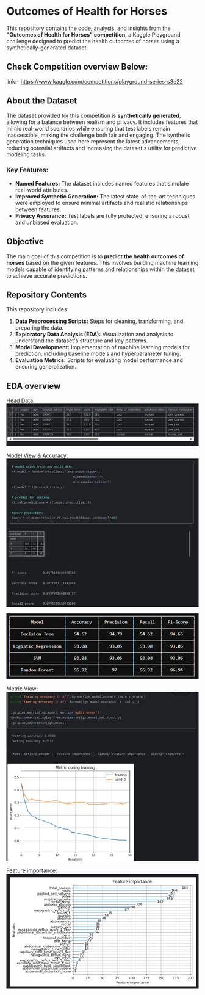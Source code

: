 
# Outcomes of Health for Horses

This repository contains the code, analysis, and insights from the **"Outcomes of Health for Horses" competition**, a Kaggle Playground challenge designed to predict the health outcomes of horses using a synthetically-generated dataset.

## Check Competition overview Below:
 link:- https://www.kaggle.com/competitions/playground-series-s3e22

## About the Dataset

The dataset provided for this competition is **synthetically generated**, allowing for a balance between realism and privacy. It includes features that mimic real-world scenarios while ensuring that test labels remain inaccessible, making the challenge both fair and engaging. The synthetic generation techniques used here represent the latest advancements, reducing potential artifacts and increasing the dataset's utility for predictive modeling tasks.

### Key Features:
- **Named Features:** The dataset includes named features that simulate real-world attributes.
- **Improved Synthetic Generation:** The latest state-of-the-art techniques were employed to ensure minimal artifacts and realistic relationships between features.
- **Privacy Assurance:** Test labels are fully protected, ensuring a robust and unbiased evaluation.

## Objective

The main goal of this competition is to **predict the health outcomes of horses** based on the given features. This involves building machine learning models capable of identifying patterns and relationships within the dataset to achieve accurate predictions.

## Repository Contents

This repository includes:
1. **Data Preprocessing Scripts:** Steps for cleaning, transforming, and preparing the data.
2. **Exploratory Data Analysis (EDA):** Visualization and analysis to understand the dataset's structure and key patterns.
3. **Model Development:** Implementation of machine learning models for prediction, including baseline models and hyperparameter tuning.
4. **Evaluation Metrics:** Scripts for evaluating model performance and ensuring generalization.

## EDA overview
 Head Data
![Head Data](https://github.com/adityakishor1/_EDA_Outcomes-of-Health-for-Horses-competition/blob/main/Head.png)

Model View & Accuracy:
![Model](https://github.com/adityakishor1/_EDA_Outcomes-of-Health-for-Horses-competition/blob/main/model.png)

![Accuracy](https://github.com/adityakishor1/_EDA_Outcomes-of-Health-for-Horses-competition/blob/main/Screenshot%202024-12-04%20090649.png)

Metric View:
![Metric](https://github.com/adityakishor1/_EDA_Outcomes-of-Health-for-Horses-competition/blob/main/metric.png)

Feature importance:
![feature](https://github.com/adityakishor1/_EDA_Outcomes-of-Health-for-Horses-competition/blob/main/feature.png)




